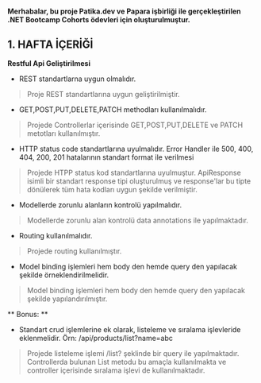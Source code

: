 #### Merhabalar, bu proje Patika.dev ve Papara işbirliği ile gerçekleştirilen .NET Bootcamp Cohorts ödevleri için oluşturulmuştur.


## 1. HAFTA İÇERİĞİ
**Restful Api Geliştirilmesi**

 - REST standartlarna uygun olmalıdır. 
>  Proje REST standartlarına uygun geliştirilmiştir.
 
 - GET,POST,PUT,DELETE,PATCH methodları kullanılmalıdır. 
>  Projede Controllerlar içerisinde GET,POST,PUT,DELETE ve PATCH metotları kullanılmıştır.
 
 - HTTP status code standartlarına uyulmalıdır. Error Handler ile 500, 400, 404, 200, 201 hatalarının standart format ile verilmesi 
>  Projede HTPP status kod standartlarına uyulmuştur. ApiResponse isimli bir standart response tipi oluşturulmuş ve response'lar bu tipte dönülerek tüm hata kodları uygun şekilde verilmiştir.
 
 - Modellerde zorunlu alanların kontrolü yapılmalıdır. 
>  Modellerde zorunlu alan kontrolü data annotations ile yapılmaktadır.
 
 - Routing kullanılmalıdır. 
>  Projede routing kullanılmıştır.
 
 - Model binding işlemleri hem body den hemde query den yapılacak şekilde örneklendirilmelidir. 
>  Model binding işlemleri hem body den hemde query den yapılacak şekilde yapılandırılmıştır.
 
** Bonus: ** 
- Standart crud işlemlerine ek olarak, listeleme ve sıralama işlevleride eklenmelidir. Örn: /api/products/list?name=abc 

>Projede listeleme işlemi /list? şeklinde bir query ile yapılmaktadır. Controllerda bulunan List metodu bu amaçla kullanılmakta ve controller içerisinde sıralama işlevi de kullanılmaktadır.
